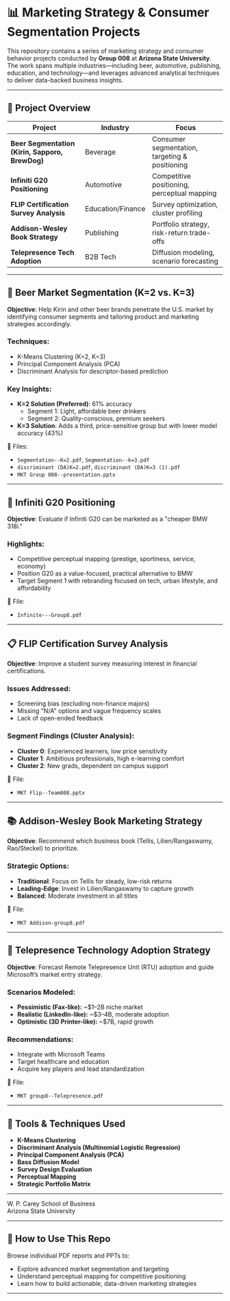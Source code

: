 # 📊 Marketing Strategy & Consumer Segmentation Projects

This repository contains a series of marketing strategy and consumer behavior projects conducted by **Group 008** at **Arizona State University**. The work spans multiple industries—including beer, automotive, publishing, education, and technology—and leverages advanced analytical techniques to deliver data-backed business insights.

---

## 📁 Project Overview

| Project | Industry | Focus |
|--------|----------|-------|
| **Beer Segmentation (Kirin, Sapporo, BrewDog)** | Beverage | Consumer segmentation, targeting & positioning |
| **Infiniti G20 Positioning** | Automotive | Competitive positioning, perceptual mapping |
| **FLIP Certification Survey Analysis** | Education/Finance | Survey optimization, cluster profiling |
| **Addison-Wesley Book Strategy** | Publishing | Portfolio strategy, risk-return trade-offs |
| **Telepresence Tech Adoption** | B2B Tech | Diffusion modeling, scenario forecasting |

---

## 🍺 Beer Market Segmentation (K=2 vs. K=3)

**Objective**: Help Kirin and other beer brands penetrate the U.S. market by identifying consumer segments and tailoring product and marketing strategies accordingly.

### Techniques:
- K-Means Clustering (K=2, K=3)
- Principal Component Analysis (PCA)
- Discriminant Analysis for descriptor-based prediction

### Key Insights:
- **K=2 Solution (Preferred)**: 61% accuracy
  - Segment 1: Light, affordable beer drinkers
  - Segment 2: Quality-conscious, premium seekers
- **K=3 Solution**: Adds a third, price-sensitive group but with lower model accuracy (43%)

📁 Files:
- `Segmentation--K=2.pdf`, `Segmentation--k=3.pdf`
- `discriminant (DA)K=2.pdf`, `discriminant (DA)K=3 (1).pdf`
- `MKT Group 008--presentation.pptx`

---

## 🚗 Infiniti G20 Positioning

**Objective**: Evaluate if Infiniti G20 can be marketed as a "cheaper BMW 318i."

### Highlights:
- Competitive perceptual mapping (prestige, sportiness, service, economy)
- Position G20 as a value-focused, practical alternative to BMW
- Target Segment 1 with rebranding focused on tech, urban lifestyle, and affordability

📁 File:
- `Infinite---Group8.pdf`

---

## 📋 FLIP Certification Survey Analysis

**Objective**: Improve a student survey measuring interest in financial certifications.

### Issues Addressed:
- Screening bias (excluding non-finance majors)
- Missing "N/A" options and vague frequency scales
- Lack of open-ended feedback

### Segment Findings (Cluster Analysis):
- **Cluster 0**: Experienced learners, low price sensitivity
- **Cluster 1**: Ambitious professionals, high e-learning comfort
- **Cluster 2**: New grads, dependent on campus support

📁 File:
- `MKT Flip--Team008.pptx`

---

## 📚 Addison-Wesley Book Marketing Strategy

**Objective**: Recommend which business book (Tellis, Lilien/Rangaswamy, Rao/Steckel) to prioritize.

### Strategic Options:
- **Traditional**: Focus on Tellis for steady, low-risk returns
- **Leading-Edge**: Invest in Lilien/Rangaswamy to capture growth
- **Balanced**: Moderate investment in all titles

📁 File:
- `MKT Addison-group8.pdf`

---

## 🤖 Telepresence Technology Adoption Strategy

**Objective**: Forecast Remote Telepresence Unit (RTU) adoption and guide Microsoft’s market entry strategy.

### Scenarios Modeled:
- **Pessimistic (Fax-like):** ~$1–2B niche market
- **Realistic (LinkedIn-like):** ~$3–4B, moderate adoption
- **Optimistic (3D Printer-like):** ~$7B, rapid growth

### Recommendations:
- Integrate with Microsoft Teams
- Target healthcare and education
- Acquire key players and lead standardization

📁 File:
- `MKT group8--Telepresence.pdf`

---

## 🧰 Tools & Techniques Used

- **K-Means Clustering**
- **Discriminant Analysis (Multinomial Logistic Regression)**
- **Principal Component Analysis (PCA)**
- **Bass Diffusion Model**
- **Survey Design Evaluation**
- **Perceptual Mapping**
- **Strategic Portfolio Matrix**

---
 
W. P. Carey School of Business  
Arizona State University  

---

## 📌 How to Use This Repo

Browse individual PDF reports and PPTs to:
- Explore advanced market segmentation and targeting
- Understand perceptual mapping for competitive positioning
- Learn how to build actionable, data-driven marketing strategies

---
